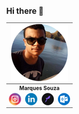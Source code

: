 ## Hi there 👋

<!--

- 🔭 I’m currently working on ...
- 🌱 I’m currently learning ...
- 👯 I’m looking to collaborate on ...
- 🤔 I’m looking for help with ...
- 💬 Ask me about ...
- 📫 How to reach me: ...
- 😄 Pronouns: ...
- ⚡ Fun fact: ...
-->

|   ![](assets/avatar.png)    |
| :-------------------------: |
|      **Marques Souza**      |
| [![](assets/instagram.png)](https://www.instagram.com/my_souz4/) &nbsp; [![](assets/linkedin.png)](https://www.linkedin.com/in/my-souz4) &nbsp; [![](assets/rocketseat.png)](https://app.rocketseat.com.br/me/marques-yuri) &nbsp; [![](assets/outlook.png)](mailto:my-souz4@outlook.com) |